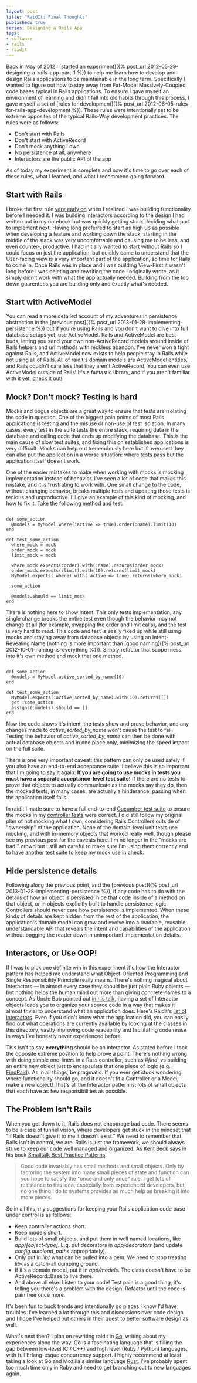 ```yaml
---
layout: post
title: "RaidIt: Final Thoughts"
published: true
series: Designing a Rails App
tags:
- software
- rails
- raidit
---
```


Back in May of 2012 I [started an experiment]({% post_url 2012-05-29-designing-a-rails-app-part-1 %}) to help me learn how to develop and design Rails applications to be maintainable in the long term. Specifically I wanted to figure out how to stay away from Fat-Model Massively-Coupled code bases typical in Rails applications. To ensure I gave myself an environment of learning and didn't fall into old habits through this process, I gave myself a set of [rules for development]({% post_url 2012-06-05-rules-for-rails-app-development %}). These rules were intentionally set to be extreme opposites of the typical Rails-Way development practices. The rules were as follows:

* Don't start with Rails
* Don't start with ActiveRecord
* Don't mock anything I own
* No persistence at all, anywhere
* Interactors are the public API of the app

As of today my experiment is complete and now it's time to go over each of these rules, what I learned, and what I recommend going forward.

## Start with Rails

I broke the first rule [very early on](https://github.com/jasonroelofs/raidit/commit/f7951c587fe4b85a2558a1dae45a79666062dad6) when I realized I was building functionality before I needed it. I was building interactors according to the design I had written out in my notebook but was quickly getting stuck deciding what part to implement next. Having long preferred to start as high up as possible when developing a feature and working down the stack, starting in the middle of the stack was very uncomfortable and causing me to be less, and even counter-, productive. I had initially wanted to start without Rails so I could focus on just the application, but quickly came to understand that the User-facing view is a very important part of the application, so time for Rails to come in. Once Rails was in place and I was building View-First it wasn't long before I was deleting and rewriting the code I originally wrote, as it simply didn't work with what the app actually needed. Building from the top down guarentees you are building only and exactly what's needed.

## Start with ActiveModel

You can read a more detailed account of my adventures in persistence abstraction in the [previous post]({% post_url 2013-01-28-implementing-persistence %}) but if you're using Rails and you don't want to dive into full database setups yet, use ActiveModel. Rails and ActiveModel are best buds, letting you send your own non-ActiveRecord models around inside of Rails helpers and url methods with reckless abandon. I've never won a fight against Rails, and ActiveModel now exists to help people stay in Rails while not using all of Rails. All of raidit's domain models are [ActiveModel entities](https://github.com/jasonroelofs/raidit/blob/master/lib/entity.rb), and Rails couldn't care less that they aren't ActiveRecord. You can even use ActiveModel outside of Rails! It's a fantastic library, and if you aren't familiar with it yet, [check it out!](https://github.com/rails/rails/tree/master/activemodel)

## Mock? Don't mock? Testing is hard

Mocks and bogus objects are a great way to ensure that tests are isolating the code in question. One of the biggest pain points of most Rails applications is testing and the misuse or non-use of test isolation. In many cases, every test in the suite tests the entire stack, requiring data in the database and calling code that ends up modifying the database. This is the main cause of slow test suites, and fixing this on established applications is very difficult. Mocks can help out tremendously here but if overused they can also put the application in a worse situation: where tests pass but the application itself doesn't work.

One of the easier mistakes to make when working with mocks is mocking implementation instead of behavior. I've seen a lot of code that makes this mistake, and it is frustrating to work with. One small change to the code, without changing behavior, breaks multiple tests and updating those tests is tedious and unproductive. I'll give an example of this kind of mocking, and how to fix it. Take the following method and test:

<pre><code data-language="ruby">
def some_action
  @models = MyModel.where(:active => true).order(:name).limit(10)
end

def test_some_action
  where_mock = mock
  order_mock = mock
  limit_mock = mock
 
  where_mock.expects(:order).with(:name).returns(order_mock)
  order_mock.expects(:limit).with(10).returns(limit_mock)
  MyModel.expects(:where).with(:active => true).returns(where_mock)
  
  some_action
  
  @models.should == limit_mock
end
</code></pre>

There is nothing here to show intent. This only tests implementation, any single change breaks the entire test even though the behavior may not change at all (for example, swapping the order and limit calls), and the test is very hard to read. This code and test is easily fixed up while still using mocks and staying away from database objects by using an Intent-Revealing Name (nothing is more important than [good naming]({% post_url 2012-10-01-naming-is-everything %})). Simply refactor that scope mess into it's own method and mock that one method.

<pre><code data-language="ruby">
def some_action
  @models = MyModel.active_sorted_by_name(10)
end

def test_some_action
  MyModel.expects(:active_sorted_by_name).with(10).returns([])
  get :some_action
  assigns(:models).should == []
end
</code></pre>

Now the code shows it's intent, the tests show and prove behavior, and any changes made to *active_sorted_by_name* won't cause the test to fail. Testing the behavior of *active_sorted_by_name* can then be done with actual database objects and in one place only, minimizing the speed impact on the full suite.

There is one very important caveat: this pattern can only be used safely if you also have an end-to-end acceptance suite. I believe this is so important that I'm going to say it again: **If you are going to use mocks in tests you must have a separate acceptance-level test suite!** If there are no tests to prove that objects to actually communicate as the mocks say they do, then the mocked tests, in many cases, are actually a hinderance, passing when the application itself fails.

In raidit I made sure to have a full end-to-end [Cucumber test suite](https://github.com/jasonroelofs/raidit/tree/master/features) to ensure the mocks in my [controller tests](https://github.com/jasonroelofs/raidit/tree/master/test/controllers) were correct. I did still follow my original plan of not mocking what I own; considering Rails Controllers outside of "ownership" of the application. None of the domain-level unit tests use mocking, and with in-memory objects that worked really well, though please see my previous post for the caveats here. I'm no longer in the "mocks are bad!" crowd but I still am careful to make sure I'm using them correctly and to have another test suite to keep my mock use in check.

## Hide persistence details

Following along the previous point, and the [previous post]({% post_url 2013-01-28-implementing-persistence %}), if any code has to do with the details of how an object is persisted, hide that code inside of a method on that object, or in objects explicitly built to handle persistence logic. Controllers should never care how persistence is implemented. When these kinds of details are kept hidden from the rest of the application, the application's domain model can grow and evolve into a readable, reusable, understandable API that reveals the intent and capabilities of the application without bogging the reader down in unimportant implementation details.

## Interactors, or Use OOP!

If I was to pick one definite win in this experiment it's how the Interactor pattern has helped me understand what Object-Oriented Programming and Single Responsibility Principle really means. There's nothing magical about Interactors &mdash; in almost every case they should be just plain Ruby objects &mdash; but nothing helps the human mind out more than giving concrete names to a concept. As Uncle Bob pointed out [in his talk](http://www.confreaks.com/videos/759-rubymidwest2011-keynote-architecture-the-lost-years), having a set of Interactor objects leads you to organize your source code in a way that makes it almost trivial to understand what an application does. Here's Raidit's [list of interactors](https://github.com/jasonroelofs/raidit/tree/master/app/interactors). Even if you didn't know what the application did, you can easily find out what operations are currently available by looking at the classes in this directory, vastly improving code readability and facilitating code reuse in ways I've honestly never experienced before.

This isn't to say **everything** should be an interactor. As stated before I took the opposite extreme position to help prove a point. There's nothing wrong with doing simple one-liners in a Rails controller, such as *#find*, vs building an entire new object just to encapsulate that one piece of logic (e.g. [FindRaid](https://github.com/jasonroelofs/raidit/blob/master/app/interactors/find_raid.rb)). As in all things, be pragmatic. If you ever get stuck wondering where functionality should go, and it doesn't fit a Controller or a Model, make a new object! That's all the Interactor pattern is: lots of small objects that each have as few responsibilities as possible.

## The Problem Isn't Rails

When you get down to it, Rails does not encourage bad code. There seems to be a case of tunnel vision, where developers get stuck in the mindset that "if Rails doesn't give it to me it doesn't exist." We need to remember that Rails isn't in control, we are. Rails is just the framework, we should always strive to keep our code well managed and organized. As Kent Beck says in his book [Smalltalk Best Practice Patterns](http://www.amazon.com/Smalltalk-Best-Practice-Patterns-Kent/dp/013476904X) 

> Good code invariably has small methods and small objects. Only by factoring the system into many small pieces of state and function can you hope to satisfy the "once and only once" rule. I get lots of resistance to this idea, especially from experienced developers, but no one thing I do to systems provides as much help as breaking it into more pieces.

So in all this, my suggestions for keeping your Rails application code base under control is as follows:

* Keep controller actions short.
* Keep models short.
* Build lots of small objects, and put them in well named locations, like *app/[object-type]*. E.g. put decorators in *app/decorators* (and update *config.autoload_paths* appropriately).
* Only put in *lib/* what can be pulled into a gem. We need to stop treating *lib/* as a catch-all dumping ground.
* If it's a domain model, put it in *app/models*. The class doesn't have to be ActiveRecord::Base to live there.
* And above all else: Listen to your code! Test pain is a good thing, it's telling you there's a problem with the design. Refactor until the code is pain free once more.

It's been fun to buck trends and intentionally go places I know I'd have troubles. I've learned a lot through this and discussions over code design and I hope I've helped out others in their quest to better software design as well.

What's next then? I plan on rewriting raidit in [Go](http://golang.org/), writing about my experiences along the way. Go is a fascinating language that is filling the gap between low-level (C / C++) and high level (Ruby / Python) languages, with full Erlang-esque concurrency support. I highly recommend at least taking a look at Go and Mozilla's similar language [Rust](http://www.rust-lang.org/). I've probably spent too much time only in Ruby and need to get branching out to new languages again.